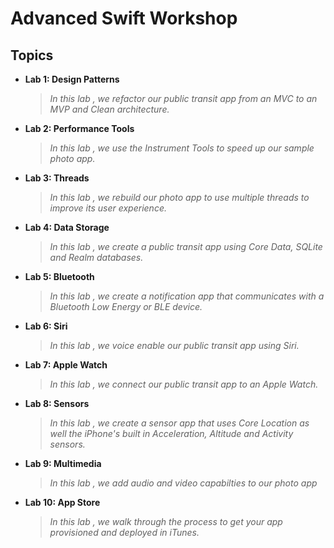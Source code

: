 # Advanced Swift Workshop


## Topics 

* **Lab 1: Design Patterns**
	>*In this lab , we refactor our public transit app from an MVC to an MVP and Clean architecture.*

* **Lab 2: Performance Tools**
	>*In this lab , we use the Instrument Tools to speed up our sample photo app.*
  
* **Lab 3: Threads**
	>*In this lab , we rebuild our photo app to use multiple threads to improve its user experience.*   

* **Lab 4: Data Storage**
	>*In this lab , we create a public transit app using Core Data, SQLite and Realm databases.*

* **Lab 5: Bluetooth**
	>*In this lab , we create a notification app that communicates with a Bluetooth Low Energy or BLE device.*
 
* **Lab 6: Siri**
	>*In this lab , we voice enable our public transit app using Siri.* 
  
* **Lab 7: Apple Watch**
	>*In this lab , we connect our public transit app to an Apple Watch.* 

* **Lab 8: Sensors**
	>*In this lab , we create a sensor app that uses Core Location as well the iPhone's built in Acceleration, Altitude and Activity sensors.* 
  
* **Lab 9: Multimedia**
	>*In this lab , we add audio and video capabilties to our photo app* 
  
* **Lab 10: App Store**
	>*In this lab , we walk through the process to get your app provisioned and deployed in iTunes.*
  
